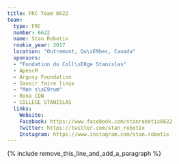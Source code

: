 ```yaml
---
title: FRC Team 6622
team:
  type: FRC
  number: 6622
  name: Stan Robotix
  rookie_year: 2017
  location: "Outremont, Qu\xE9bec, Canada"
  sponsors:
  - "Fondation du Coll\xE8ge Stanislas"
  - ApescM
  - Argosy Foundation
  - Savoir faire linux
  - "Mon s\xE9rum"
  - Rona CDN
  - COLLEGE STANISLAS
  links:
    Website: 
    Facebook: https://www.facebook.com/stanrobotix6622
    Twitter: https://twitter.com/stan_robotix
    Instagram: https://www.instagram.com/stan.robotix
---
```


{% include remove_this_line_and_add_a_paragraph %}